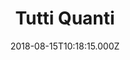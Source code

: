 ---
date: 2018-08-15T10:18:15.000Z
title: Tutti Quanti
latitude: 50.935508
longitude: 1.809683
url: http://www.citeeurope.com/boutique/tutti-quanti
category: checkin
---